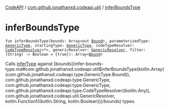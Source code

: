 [CodeAPI](../index.md) / [com.github.jonathanxd.codeapi.util](index.md) / [inferBoundsType](.)

# inferBoundsType

`fun inferBoundsType(bounds: Array<out `[`Bound`](../com.github.jonathanxd.codeapi.type/-generic-type/-bound/index.md)`>, parameterizedType: `[`GenericType`](../com.github.jonathanxd.codeapi.type/-generic-type/index.md)`, startingType: `[`GenericType`](../com.github.jonathanxd.codeapi.type/-generic-type/index.md)`, codeTypeResolver: `[`CodeTypeResolver`](../com.github.jonathanxd.codeapi.type/-code-type-resolver/index.md)`<*>, genericResolver: `[`GenericResolver`](-generic-resolver/index.md)`, filter: (String) -> Boolean = {true}): Array<`[`Bound`](../com.github.jonathanxd.codeapi.type/-generic-type/-bound/index.md)`>`

Calls [inferType](java.lang.reflect.-type/infer-type.md) against [bounds](infer-bounds-type.md#com.github.jonathanxd.codeapi.util$inferBoundsType(kotlin.Array((com.github.jonathanxd.codeapi.type.GenericType.Bound)), com.github.jonathanxd.codeapi.type.GenericType, com.github.jonathanxd.codeapi.type.GenericType, com.github.jonathanxd.codeapi.type.CodeTypeResolver((kotlin.Any)), com.github.jonathanxd.codeapi.util.GenericResolver, kotlin.Function1((kotlin.String, kotlin.Boolean)))/bounds) types.

